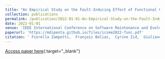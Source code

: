 ```yaml
---
title: "An Empirical Study on the Fault-Inducing Effect of Functional Constructs in Python"
collection: publications
permalink: /publication/2022-01-01-An-Empirical-Study-on-the-Fault-Inducing-Effect-of-Functional-Constructs-in-Python
date: 2022-01-01
venue: 'IEEE International Conference on Software Maintenance and Evolution, ICSME 2022, Limassol, Cyprus, October 3-7, 2022'
paperurl: 'https://mdipenta.github.io/files/icsme2022-func.pdf'
citation: ' Fiorella Zampetti,  François Belias,  Cyrine Zid,  Giuliano Antoniol,  Massimiliano Di Penta, &quot;An Empirical Study on the Fault-Inducing Effect of Functional Constructs in Python.&quot; IEEE International Conference on Software Maintenance and Evolution, ICSME 2022, Limassol, Cyprus, October 3-7, 2022, 2022.'
---
```

[Access paper here](https://mdipenta.github.io/files/icsme2022-func.pdf){:target="_blank"}
